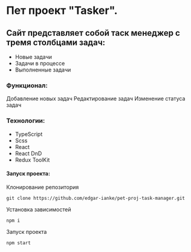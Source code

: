  # Пет проект "Tasker".
## Сайт представляет собой таск менеджер с тремя столбцами задач: 
- Новые задачи
- Задачи в процессе
- Выполненные задачи
### Функционал: 
Добавление новых задач
Редактирование задач
Изменение статуса задач
### Технологии: 
- TypeScript
- Scss
- React
- React DnD
- Redux ToolKit
    
#### Запуск проекта:

Клонирование репозитория

```
git clone https://github.com/edgar-ianke/pet-proj-task-manager.git
```
Установка зависимостей
```
npm i
```
Запуск проекта
```
npm start
```
